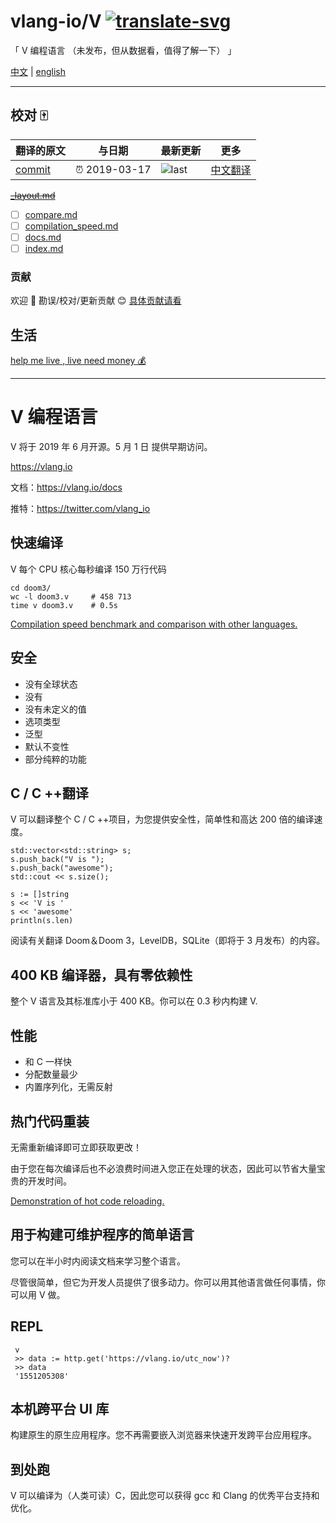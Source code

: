 # vlang-io/V [![translate-svg]][translate-list]

<!--[![explain]][source]-->

[explain]: http://llever.com/explain.svg
[source]: https://github.com/chinanf-boy/Source-Explain
[translate-svg]: http://llever.com/translate.svg
[translate-list]: https://github.com/chinanf-boy/chinese-translate-list
[size-img]: https://packagephobia.now.sh/badge?p=Name
[size]: https://packagephobia.now.sh/result?p=Name

「 V 编程语言 （未发布，但从数据看，值得了解一下） 」

[中文](./readme.md) | [english](https://github.com/vlang-io/V)

---

## 校对 🀄️

<!-- doc-templite START generated -->
<!-- repo = 'vlang-io/V' -->
<!-- commit = '17fd9ae173543c315a24fa88d41706d9af75fd5b' -->
<!-- time = '2019-03-17' -->

| 翻译的原文 | 与日期        | 最新更新 | 更多                       |
| ---------- | ------------- | -------- | -------------------------- |
| [commit]   | ⏰ 2019-03-17 | ![last]  | [中文翻译][translate-list] |

[last]: https://img.shields.io/github/last-commit/vlang-io/V.svg
[commit]: https://github.com/vlang-io/V/tree/17fd9ae173543c315a24fa88d41706d9af75fd5b

<!-- doc-templite END generated -->

~~[\_layout.md](mds/_layout.md)~~
- [ ] [compare.md](mds/compare.zh.md)
- [ ] [compilation_speed.md](mds/compilation_speed.zh.md)
- [ ] [docs.md](mds/docs.zh.md)
- [ ] [index.md](mds/index.zh.md)

### 贡献

欢迎 👏 勘误/校对/更新贡献 😊 [具体贡献请看](https://github.com/chinanf-boy/chinese-translate-list#贡献)

## 生活

[help me live , live need money 💰](https://github.com/chinanf-boy/live-need-money)

---

# V 编程语言

V 将于 2019 年 6 月开源。5 月 1 日 提供早期访问。

<https://vlang.io>

文档：<https://vlang.io/docs>

推特：<https://twitter.com/vlang_io>

## 快速编译

V 每个 CPU 核心每秒编译 150 万行代码

```
cd doom3/
wc -l doom3.v     # 458 713
time v doom3.v    # 0.5s
```

[Compilation speed benchmark and comparison with other languages.](https://vlang.io/compilation_speed)

## 安全

- 没有全球状态
- 没有
- 没有未定义的值
- 选项类型
- 泛型
- 默认不变性
- 部分纯粹的功能

## C / C ++翻译

V 可以翻译整个 C / C ++项目，为您提供安全性，简单性和高达 200 倍的编译速度。

```
std::vector<std::string> s;
s.push_back("V is ");
s.push_back("awesome");
std::cout << s.size();
```

```
s := []string
s << 'V is '
s << 'awesome'
println(s.len)
```

阅读有关翻译 Doom＆Doom 3，LevelDB，SQLite（即将于 3 月发布）的内容。

## 400 KB 编译器，具有零依赖性

整个 V 语言及其标准库小于 400 KB。你可以在 0.3 秒内构建 V.

## 性能

- 和 C 一样快
- 分配数量最少
- 内置序列化，无需反射

## 热门代码重装

无需重新编译即可立即获取更改！

由于您在每次编译后也不必浪费时间进入您正在处理的状态，因此可以节省大量宝贵的开发时间。

[Demonstration of hot code reloading.](https://volt-app.com/img/lang.webm)

## 用于构建可维护程序的简单语言

您可以在半小时内阅读文档来学习整个语言。

尽管很简单，但它为开发人员提供了很多动力。你可以用其他语言做任何事情，你可以用 V 做。

## REPL

```
 v
 >> data := http.get('https://vlang.io/utc_now')?
 >> data
 '1551205308'
```

## 本机跨平台 UI 库

构建原生的原生应用程序。您不再需要嵌入浏览器来快速开发跨平台应用程序。

## 到处跑

V 可以编译为（人类可读）C，因此您可以获得 gcc 和 Clang 的优秀平台支持和优化。

